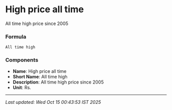 # High price all time
All time high price since 2005

### Formula
```text
All time high
```


### Components
- **Name**: High price all time
- **Short Name**: All time high
- **Description**: All time high price since 2005
- **Unit**: Rs.

---
*Last updated: Wed Oct 15 00:43:53 IST 2025*
